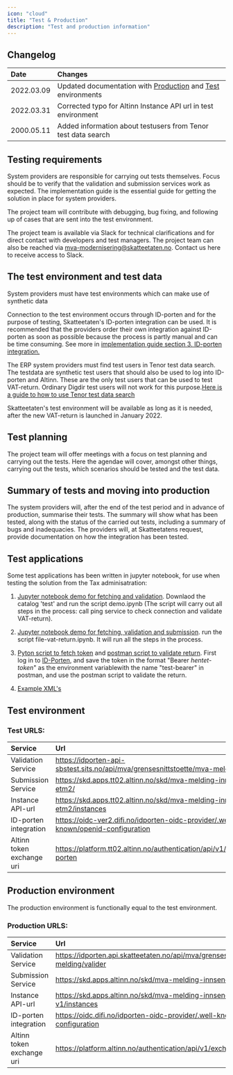 ```yaml
---
icon: "cloud"
title: "Test & Production"
description: "Test and production information"
---
```


## Changelog

| Date       | Changes                                                                                                     |
| :--------- | :---------------------------------------------------------------------------------------------------------- |
| 2022.03.09 | Updated documentation with [Production](#production-environment) and [Test](#test-environment) environments |
| 2022.03.31 | Corrected typo for Altinn Instance API url in test environment                                              |
| 2000.05.11 | Added information about testusers from Tenor test data search                                               |

## Testing requirements

System providers are responsible for carrying out tests themselves. Focus should be to verify that the validation and submission services work as expected. The implementation guide is the essential guide for getting the solution in place for system providers.

The project team will contribute with debugging, bug fixing, and following up of cases that are sent into the test environment.

The project team is available via Slack for technical clarifications and for direct contact with developers and test managers. The project team can also be reached via mva-modernisering@skatteetaten.no. Contact us here to receive access to Slack.

## The test environment and test data

System providers must have test environments which can make use of synthetic data

Connection to the test environment occurs through ID-porten and for the purpose of testing, Skatteetaten's ID-porten integration can be used. It is recommended that the providers order their own integration against ID-porten as soon as possible because the process is partly manual and can be time consuming. See more in [implementation guide section 3. ID-porten integration.](https://skatteetaten.github.io/mva-meldingen/english/implementationguide/#3-id-porten-integration)

The ERP system providers must find test users in Tenor test data search. The testdata are synthetic test users that should also be used to log into ID-porten and Altinn. These are the only test users that can be used to test VAT-return. Ordinary Digdir test users will not work for this purpose.[Here is a guide to how to use Tenor test data search](https://github.com/Skatteetaten/mva-meldingen/tree/master/docs/english/test/User_Guide_Tenor_testdata.pdf)

Skatteetaten's test environment will be available as long as it is needed, after the new VAT-return is launched in January 2022.

## Test planning

The project team will offer meetings with a focus on test planning and carrying out the tests. Here the agendae will cover, amongst other things, carrying out the tests, which scenarios should be tested and the test data.

## Summary of tests and moving into production

The system providers will, after the end of the test period and in advance of production, summarise their tests. The summary will show what has been tested, along with the status of the carried out tests, including a summary of bugs and inadequacies. The providers will, at Skatteetatens request, provide documentation on how the integration has been tested.

## Test applications

Some test applications has been written in jupyter notebook, for use when testing the solution from the Tax adminisatration:

1. [Jupyter notebook demo for fetching and validation](https://github.com/Skatteetaten/mva-meldingen/blob/master/docs/documentation/test/demo.ipynb). Downlaod the catalog 'test' and run the script demo.ipynb (The script will carry out all steps in the process: call ping service to check connection and validate VAT-return).

2. [Jupyter notebook demo for fetching, validation and submission](https://github.com/Skatteetaten/mva-meldingen/blob/master/docs/documentation/test/file-vat-return.ipynb). run the script file-vat-return.ipynb. It will run all the steps in the process.

3. [Pyton script to fetch token](https://github.com/Skatteetaten/mva-meldingen/blob/master/docs/documentation/test/Steg/log_in_idporten.py) and [postman script to validate return](https://github.com/Skatteetaten/mva-meldingen/blob/master/docs/documentation/test/MeldingValidering.postman_collection.json). First log in to [ID-Porten](https://skatteetaten.github.io/mva-meldingen/english/idportenauthentication/), and save the token in the format "Bearer <em>hentet-token</em>" as the environment variablewith the name "test-bearer" in postman, and use the postman script to validate the return.

4. [Example XML's](https://github.com/Skatteetaten/mva-meldingen/tree/master/docs/documentation/test/eksempler/melding)

## Test environment

### Test URLS:

| Service                   | Url                                                                                 |
| :------------------------ | :---------------------------------------------------------------------------------- |
| Validation Service        | https://idporten-api-sbstest.sits.no/api/mva/grensesnittstoette/mva-melding/valider |
| Submission Service        | https://skd.apps.tt02.altinn.no/skd/mva-melding-innsending-etm2/                    |
| Instance API-url          | https://skd.apps.tt02.altinn.no/skd/mva-melding-innsending-etm2/instances           |
| ID-porten integration     | https://oidc-ver2.difi.no/idporten-oidc-provider/.well-known/openid-configuration   |
| Altinn token exchange uri | https://platform.tt02.altinn.no/authentication/api/v1/exchange/id-porten            |

## Production environment

The production environment is functionally equal to the test environment.

### Production URLS:

| Service                   | Url                                                                                 |
| :------------------------ | :---------------------------------------------------------------------------------- |
| Validation Service        | https://idporten.api.skatteetaten.no/api/mva/grensesnittstoette/mva-melding/valider |
| Submission Service        | https://skd.apps.altinn.no/skd/mva-melding-innsending-v1/                           |
| Instance API-url          | https://skd.apps.altinn.no/skd/mva-melding-innsending-v1/instances                  |
| ID-porten integration     | https://oidc.difi.no/idporten-oidc-provider/.well-known/openid-configuration        |
| Altinn token exchange uri | https://platform.altinn.no/authentication/api/v1/exchange/id-porten                 |
